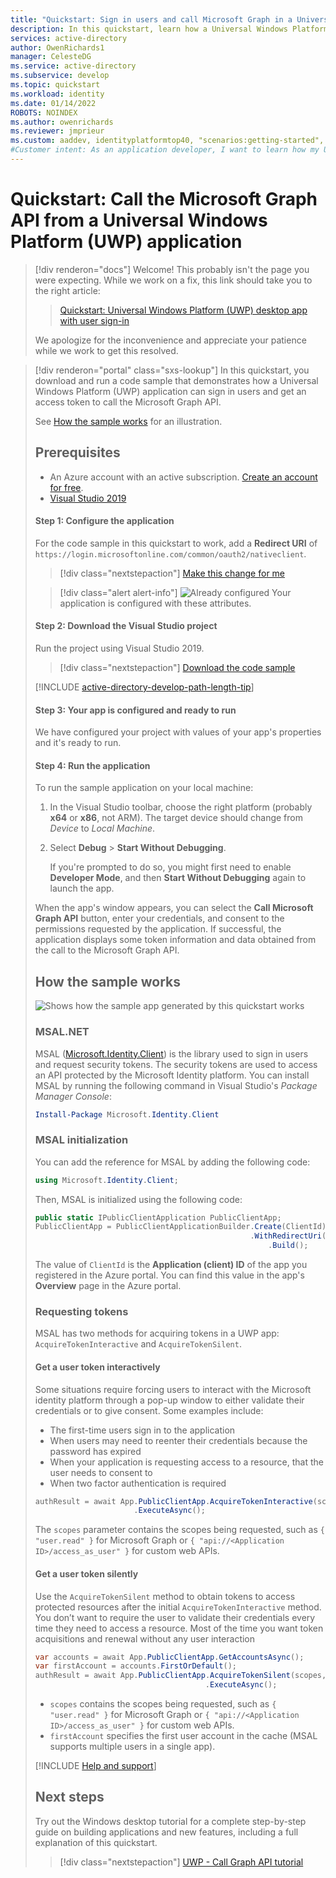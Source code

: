 ```yaml
---
title: "Quickstart: Sign in users and call Microsoft Graph in a Universal Windows Platform app"
description: In this quickstart, learn how a Universal Windows Platform (UWP) application can get an access token and call an API protected by Microsoft identity platform.
services: active-directory
author: OwenRichards1
manager: CelesteDG
ms.service: active-directory
ms.subservice: develop
ms.topic: quickstart
ms.workload: identity
ms.date: 01/14/2022
ROBOTS: NOINDEX
ms.author: owenrichards
ms.reviewer: jmprieur
ms.custom: aaddev, identityplatformtop40, "scenarios:getting-started", "languages:UWP", mode-api
#Customer intent: As an application developer, I want to learn how my Universal Windows Platform (XAML) application can get an access token and call an API that's protected by the Microsoft identity platform.
---
```


# Quickstart: Call the Microsoft Graph API from a Universal Windows Platform (UWP) application


> [!div renderon="docs"]
> Welcome! This probably isn't the page you were expecting. While we work on a fix, this link should take you to the right article:
>
> > [Quickstart: Universal Windows Platform (UWP) desktop app with user sign-in](desktop-app-quickstart.md?pivots=devlang-uwp)
> 
> We apologize for the inconvenience and appreciate your patience while we work to get this resolved.

> [!div renderon="portal" class="sxs-lookup"]
> In this quickstart, you download and run a code sample that demonstrates how a Universal Windows Platform (UWP) application can sign in users and get an access token to call the Microsoft Graph API. 
> 
> See [How the sample works](#how-the-sample-works) for an illustration.
> 
> 
> ## Prerequisites
> 
> * An Azure account with an active subscription. [Create an account for free](https://azure.microsoft.com/free/?WT.mc_id=A261C142F).
> * [Visual Studio 2019](https://visualstudio.microsoft.com/vs/)
> 
> #### Step 1: Configure the application
> For the code sample in this quickstart to work, add a **Redirect URI** of `https://login.microsoftonline.com/common/oauth2/nativeclient`.
> > [!div class="nextstepaction"]
> > [Make this change for me]()
> 
> > [!div class="alert alert-info"]
> > ![Already configured](media/quickstart-v2-uwp/green-check.png) Your application is configured with these attributes.
> 
> #### Step 2: Download the Visual Studio project
> 
> Run the project using Visual Studio 2019.
> > [!div  class="nextstepaction"]
> > [Download the code sample](https://github.com/Azure-Samples/active-directory-dotnet-native-uwp-v2/archive/msal3x.zip)
> 
> [!INCLUDE [active-directory-develop-path-length-tip](../../../includes/active-directory-develop-path-length-tip.md)]
> 
> 
> #### Step 3: Your app is configured and ready to run
> We have configured your project with values of your app's properties and it's ready to run.
> #### Step 4: Run the application
> 
> To run the sample application on your local machine:
> 
> 1. In the Visual Studio toolbar, choose the right platform (probably **x64** or **x86**, not ARM). The target device should change from *Device* to *Local Machine*.
> 1. Select **Debug** > **Start Without Debugging**.
>     
>     If you're prompted to do so, you might first need to enable **Developer Mode**, and then **Start Without Debugging** again to launch the app.
> 
> When the app's window appears, you can select the **Call Microsoft Graph API** button, enter your credentials, and consent to the permissions requested by the application. If successful, the application displays some token information and data obtained from the call to the Microsoft Graph API.
> 
> ## How the sample works
> 
> ![Shows how the sample app generated by this quickstart works](media/quickstart-v2-uwp/uwp-intro.svg)
> 
> ### MSAL.NET
> 
> MSAL ([Microsoft.Identity.Client](https://www.nuget.org/packages/Microsoft.Identity.Client)) is the library used to sign in users and request security tokens. The security tokens are used to access an API protected by the Microsoft Identity platform. You can install MSAL by running the following command in Visual Studio's *Package Manager Console*:
> 
> ```powershell
> Install-Package Microsoft.Identity.Client
> ```
> 
> ### MSAL initialization
> 
> You can add the reference for MSAL by adding the following code:
> 
> ```csharp
> using Microsoft.Identity.Client;
> ```
> 
> Then, MSAL is initialized using the following code:
> 
> ```csharp
> public static IPublicClientApplication PublicClientApp;
> PublicClientApp = PublicClientApplicationBuilder.Create(ClientId)
>                                                 .WithRedirectUri("https://login.microsoftonline.com/common/oauth2/> nativeclient")
>                                                     .Build();
> ```
> 
> The value of `ClientId` is the **Application (client) ID** of the app you registered in the Azure portal. You can find this value in the app's **Overview** page in the Azure portal.
> 
> ### Requesting tokens
> 
> MSAL has two methods for acquiring tokens in a UWP app: `AcquireTokenInteractive` and `AcquireTokenSilent`.
> 
> #### Get a user token interactively
> 
> Some situations require forcing users to interact with the Microsoft identity platform through a pop-up window to either validate their credentials or to give consent. Some examples include:
> 
> - The first-time users sign in to the application
> - When users may need to reenter their credentials because the password has expired
> - When your application is requesting access to a resource, that the user needs to consent to
> - When two factor authentication is required
> 
> ```csharp
> authResult = await App.PublicClientApp.AcquireTokenInteractive(scopes)
>                       .ExecuteAsync();
> ```
> 
> The `scopes` parameter contains the scopes being requested, such as `{ "user.read" }` for Microsoft Graph or `{ "api://<Application ID>/access_as_user" }` for custom web APIs.
> 
> #### Get a user token silently
> 
> Use the `AcquireTokenSilent` method to obtain tokens to access protected resources after the initial `AcquireTokenInteractive` method. You don’t want to require the user to validate their credentials every time they need to access a resource. Most of the time you want token acquisitions and renewal without any user interaction
> 
> ```csharp
> var accounts = await App.PublicClientApp.GetAccountsAsync();
> var firstAccount = accounts.FirstOrDefault();
> authResult = await App.PublicClientApp.AcquireTokenSilent(scopes, firstAccount)
>                                       .ExecuteAsync();
> ```
> 
> * `scopes` contains the scopes being requested, such as `{ "user.read" }` for Microsoft Graph or `{ "api://<Application ID>/access_as_user" }` for custom web APIs.
> * `firstAccount` specifies the first user account in the cache (MSAL supports multiple users in a single app).
> 
> [!INCLUDE [Help and support](../../../includes/active-directory-develop-help-support-include.md)]
> 
> ## Next steps
> 
> Try out the Windows desktop tutorial for a complete step-by-step guide on building applications and new features, including a full explanation of this quickstart.
> 
> > [!div class="nextstepaction"]
> > [UWP - Call Graph API tutorial](tutorial-v2-windows-uwp.md)

